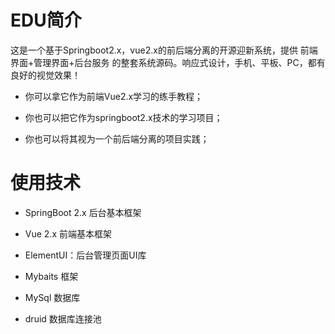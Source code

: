 # EDU简介
这是一个基于Springboot2.x，vue2.x的前后端分离的开源迎新系统，提供 前端界面+管理界面+后台服务 的整套系统源码。响应式设计，手机、平板、PC，都有良好的视觉效果！

+ 你可以拿它作为前端Vue2.x学习的练手教程；

+ 你也可以把它作为springboot2.x技术的学习项目；
+ 你也可以将其视为一个前后端分离的项目实践；

# 使用技术
+ SpringBoot 2.x 后台基本框架

+ Vue 2.x 前端基本框架
+ ElementUI：后台管理页面UI库
+ Mybaits 框架
+ MySql 数据库
+ druid 数据库连接池